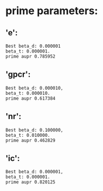 # prime parameters:

## 'e':
    Best beta_d: 0.000001
    beta_t: 0.000001.
    prime aupr 0.785952

    
## 'gpcr':
    Best beta_d: 0.000010, 
    beta_t: 0.000010.
    prime aupr 0.617384

## 'nr':
    Best beta_d: 0.100000, 
    beta_t: 0.010000.
    prime aupr 0.462829

## 'ic':
    Best beta_d: 0.000001, 
    beta_t: 0.000001.
    prime aupr 0.820125

    

